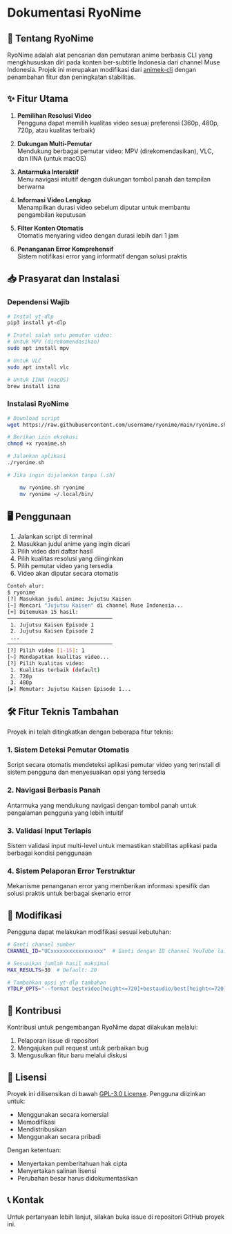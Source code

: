 # Dokumentasi RyoNime

## 📜 Tentang RyoNime
RyoNime adalah alat pencarian dan pemutaran anime berbasis CLI yang mengkhususkan diri pada konten ber-subtitle Indonesia dari channel Muse Indonesia. Projek ini merupakan modifikasi dari [animek-cli](https://github.com/THEUNFORGIVENNN/animek-cli) dengan penambahan fitur dan peningkatan stabilitas.

## ✨ Fitur Utama
1. **Pemilihan Resolusi Video**  
   Pengguna dapat memilih kualitas video sesuai preferensi (360p, 480p, 720p, atau kualitas terbaik)

2. **Dukungan Multi-Pemutar**  
   Mendukung berbagai pemutar video: MPV (direkomendasikan), VLC, dan IINA (untuk macOS)

3. **Antarmuka Interaktif**  
   Menu navigasi intuitif dengan dukungan tombol panah dan tampilan berwarna

4. **Informasi Video Lengkap**  
   Menampilkan durasi video sebelum diputar untuk membantu pengambilan keputusan

5. **Filter Konten Otomatis**  
   Otomatis menyaring video dengan durasi lebih dari 1 jam

6. **Penanganan Error Komprehensif**  
   Sistem notifikasi error yang informatif dengan solusi praktis

## 📥 Prasyarat dan Instalasi

### Dependensi Wajib
```bash
# Instal yt-dlp
pip3 install yt-dlp

# Instal salah satu pemutar video:
# Untuk MPV (direkomendasikan)
sudo apt install mpv

# Untuk VLC
sudo apt install vlc

# Untuk IINA (macOS)
brew install iina
```

### Instalasi RyoNime
```bash
# Download script
wget https://raw.githubusercontent.com/username/ryonime/main/ryonime.sh

# Berikan izin eksekusi
chmod +x ryonime.sh

# Jalankan aplikasi
./ryonime.sh

# Jika ingin dijalankan tanpa (.sh)

    mv ryonime.sh ryonime
    mv ryonime ~/.local/bin/
```

## 🖥️ Penggunaan
1. Jalankan script di terminal
2. Masukkan judul anime yang ingin dicari
3. Pilih video dari daftar hasil
4. Pilih kualitas resolusi yang diinginkan
5. Pilih pemutar video yang tersedia
6. Video akan diputar secara otomatis

```bash
Contoh alur:
$ ryonime
[?] Masukkan judul anime: Jujutsu Kaisen
[~] Mencari "Jujutsu Kaisen" di channel Muse Indonesia...
[+] Ditemukan 15 hasil:
──────────────────────────────────
 1. Jujutsu Kaisen Episode 1
 2. Jujutsu Kaisen Episode 2
 ...
──────────────────────────────────
[?] Pilih video [1-15]: 1
[~] Mendapatkan kualitas video...
[?] Pilih kualitas video:
 1. Kualitas terbaik (default)
 2. 720p
 3. 480p
[▶] Memutar: Jujutsu Kaisen Episode 1...
```

## 🛠️ Fitur Teknis Tambahan
Proyek ini telah ditingkatkan dengan beberapa fitur teknis:

### 1. Sistem Deteksi Pemutar Otomatis
Script secara otomatis mendeteksi aplikasi pemutar video yang terinstall di sistem pengguna dan menyesuaikan opsi yang tersedia

### 2. Navigasi Berbasis Panah
Antarmuka yang mendukung navigasi dengan tombol panah untuk pengalaman pengguna yang lebih intuitif

### 3. Validasi Input Terlapis
Sistem validasi input multi-level untuk memastikan stabilitas aplikasi pada berbagai kondisi penggunaan

### 4. Sistem Pelaporan Error Terstruktur
Mekanisme penanganan error yang memberikan informasi spesifik dan solusi praktis untuk berbagai skenario error

## 🔧 Modifikasi
Pengguna dapat melakukan modifikasi sesuai kebutuhan:
```bash
# Ganti channel sumber
CHANNEL_ID="UCxxxxxxxxxxxxxxxxx"  # Ganti dengan ID channel YouTube lain

# Sesuaikan jumlah hasil maksimal
MAX_RESULTS=30  # Default: 20

# Tambahkan opsi yt-dlp tambahan
YTDLP_OPTS="--format bestvideo[height<=720]+bestaudio/best[height<=720]"
```

## 🤝 Kontribusi
Kontribusi untuk pengembangan RyoNime dapat dilakukan melalui:
1. Pelaporan issue di repositori
2. Mengajukan pull request untuk perbaikan bug
3. Mengusulkan fitur baru melalui diskusi

## 📃 Lisensi
Proyek ini dilisensikan di bawah [GPL-3.0 License](LICENSE). Pengguna diizinkan untuk:
- Menggunakan secara komersial
- Memodifikasi
- Mendistribusikan
- Menggunakan secara pribadi

Dengan ketentuan:
- Menyertakan pemberitahuan hak cipta
- Menyertakan salinan lisensi
- Perubahan besar harus didokumentasikan

## 📞 Kontak
Untuk pertanyaan lebih lanjut, silakan buka issue di repositori GitHub proyek ini.